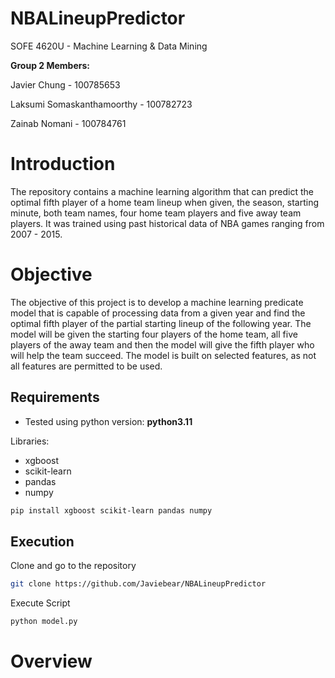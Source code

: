 # NBALineupPredictor
SOFE 4620U - Machine Learning & Data Mining

**Group 2 Members:**

Javier Chung - 100785653

Laksumi Somaskanthamoorthy - 100782723 

Zainab Nomani - 100784761

# Introduction
The repository contains a machine learning algorithm that can predict the optimal fifth player of a home team lineup when given, the season, starting minute, both team names, four home team players and five away team players. It was trained using past historical data of NBA games ranging from 2007 - 2015.

# Objective
The objective of this project is to develop a machine learning predicate model that is capable of processing data from a given year and find the optimal fifth player of the partial starting lineup of the following year. The model will be given the starting four players of the home team, all five players of the away team and then the model will give the fifth player who will help the team succeed. The model is built on selected features, as not all features are permitted to be used.
 
## Requirements
- Tested using python version: **python3.11**
  
Libraries:
- xgboost
- scikit-learn
- pandas
- numpy

```bash
pip install xgboost scikit-learn pandas numpy  
```
## Execution
Clone and go to the repository 
```bash
git clone https://github.com/Javiebear/NBALineupPredictor
```
Execute Script
```bash
python model.py
```

# Overview

